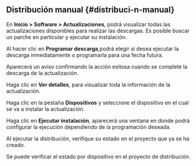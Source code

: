 ## Distribución manual {#distribuci-n-manual}

En **Inicio &gt; Software &gt; Actualizaciones**, podrá visualizar todas las actualizaciones disponibles para realizar las descargas. Es posible buscar un parche en particular y ejecutar su instalación.

Al hacer clic en **Programar descarga**,podrá elegir si desea ejecutar la descarga inmediatamente o programarla para una fecha futura.

Aparecerá un aviso confirmando la acción exitosa cuando se complete la descarga de la actualización.

Haga clic en **Ver detalles**, para visualizar toda la información de la actualización.

Haga clic en la pestaña **Dispositivos** y seleccione el dispositivo en el cual se va a instalar la actualización.

Haga clic en **Ejecutar instalación**, aparecerá una ventana en donde podrá configurar la ejecución dependiendo de la programación deseada.

Al ejecutar la distribución, verifique su estado en el proyecto que ya se ha creado.

Se puede verificar el estado por dispositivo en el proyecto de distribución.